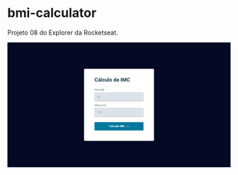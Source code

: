 # bmi-calculator
Projeto 08 do Explorer da Rocketseat.

![Projeto "BMI Calculator"](https://github.com/madalena-rocha/bmi-calculator/blob/main/assets/bmi-calculator.png)
